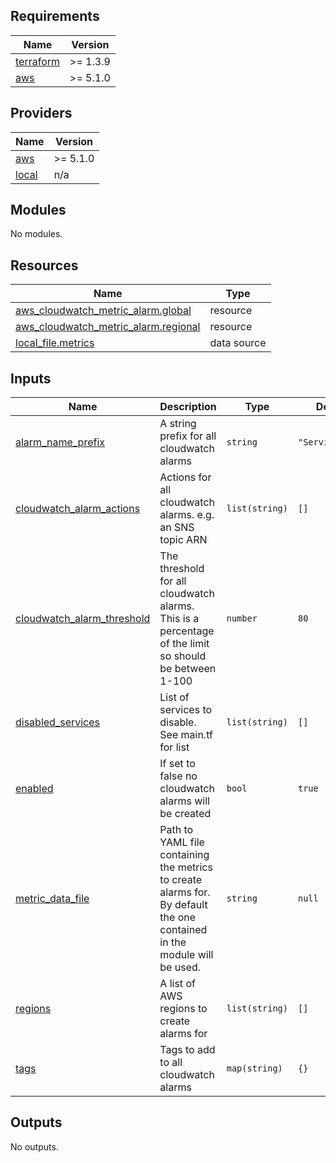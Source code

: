 ## Requirements

| Name | Version |
|------|---------|
| <a name="requirement_terraform"></a> [terraform](#requirement\_terraform) | >= 1.3.9 |
| <a name="requirement_aws"></a> [aws](#requirement\_aws) | >= 5.1.0 |

## Providers

| Name | Version |
|------|---------|
| <a name="provider_aws"></a> [aws](#provider\_aws) | >= 5.1.0 |
| <a name="provider_local"></a> [local](#provider\_local) | n/a |

## Modules

No modules.

## Resources

| Name | Type |
|------|------|
| [aws_cloudwatch_metric_alarm.global](https://registry.terraform.io/providers/hashicorp/aws/latest/docs/resources/cloudwatch_metric_alarm) | resource |
| [aws_cloudwatch_metric_alarm.regional](https://registry.terraform.io/providers/hashicorp/aws/latest/docs/resources/cloudwatch_metric_alarm) | resource |
| [local_file.metrics](https://registry.terraform.io/providers/hashicorp/local/latest/docs/data-sources/file) | data source |

## Inputs

| Name | Description | Type | Default | Required |
|------|-------------|------|---------|:--------:|
| <a name="input_alarm_name_prefix"></a> [alarm\_name\_prefix](#input\_alarm\_name\_prefix) | A string prefix for all cloudwatch alarms | `string` | `"ServiceQuota"` | no |
| <a name="input_cloudwatch_alarm_actions"></a> [cloudwatch\_alarm\_actions](#input\_cloudwatch\_alarm\_actions) | Actions for all cloudwatch alarms. e.g. an SNS topic ARN | `list(string)` | `[]` | no |
| <a name="input_cloudwatch_alarm_threshold"></a> [cloudwatch\_alarm\_threshold](#input\_cloudwatch\_alarm\_threshold) | The threshold for all cloudwatch alarms. This is a percentage of the limit so should be between 1-100 | `number` | `80` | no |
| <a name="input_disabled_services"></a> [disabled\_services](#input\_disabled\_services) | List of services to disable. See main.tf for list | `list(string)` | `[]` | no |
| <a name="input_enabled"></a> [enabled](#input\_enabled) | If set to false no cloudwatch alarms will be created | `bool` | `true` | no |
| <a name="input_metric_data_file"></a> [metric\_data\_file](#input\_metric\_data\_file) | Path to YAML file containing the metrics to create alarms for. By default the one contained in the module will be used. | `string` | `null` | no |
| <a name="input_regions"></a> [regions](#input\_regions) | A list of AWS regions to create alarms for | `list(string)` | `[]` | no |
| <a name="input_tags"></a> [tags](#input\_tags) | Tags to add to all cloudwatch alarms | `map(string)` | `{}` | no |

## Outputs

No outputs.
